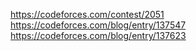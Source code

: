 https://codeforces.com/contest/2051
https://codeforces.com/blog/entry/137547
https://codeforces.com/blog/entry/137623
